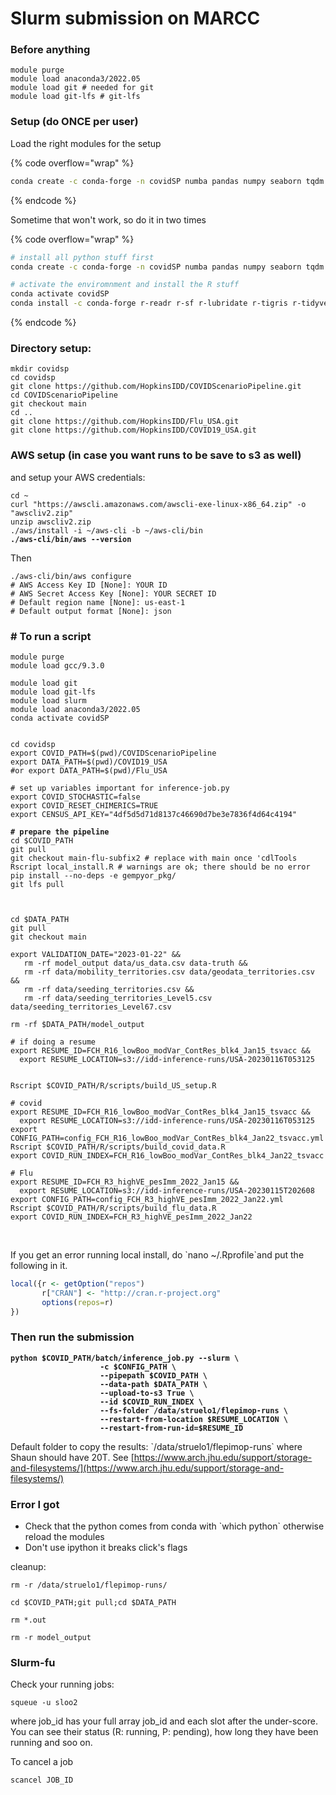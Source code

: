 # Slurm submission on MARCC

### Before anything

```
module purge
module load anaconda3/2022.05
module load git # needed for git
module load git-lfs # git-lfs
```

### Setup (do ONCE per user)

Load the right modules for the setup

{% code overflow="wrap" %}
```bash
conda create -c conda-forge -n covidSP numba pandas numpy seaborn tqdm matplotlib click confuse pyarrow sympy dask pytest scipy graphviz r-readr r-sf r-lubridate r-tigris r-tidyverse r-gridextra r-reticulate r-truncnorm r-xts r-ggfortify r-flextable r-doparallel r-foreach r-arrow r-optparse r-devtools r-tidycensus r-cdltools
```
{% endcode %}

Sometime that won't work, so do it in two times

{% code overflow="wrap" %}
```bash
# install all python stuff first
conda create -c conda-forge -n covidSP numba pandas numpy seaborn tqdm matplotlib click confuse pyarrow sympy dask pytest scipy graphviz boto3

# activate the enviromnment and install the R stuff
conda activate covidSP
conda install -c conda-forge r-readr r-sf r-lubridate r-tigris r-tidyverse r-gridextra r-reticulate r-truncnorm r-xts r-ggfortify r-flextable r-doparallel r-foreach r-arrow r-optparse r-devtools r-tidycensus
```
{% endcode %}

### Directory setup:

```
mkdir covidsp
cd covidsp
git clone https://github.com/HopkinsIDD/COVIDScenarioPipeline.git
cd COVIDScenarioPipeline
git checkout main
cd ..
git clone https://github.com/HopkinsIDD/Flu_USA.git
git clone https://github.com/HopkinsIDD/COVID19_USA.git
```

### AWS setup (in case you want runs to be save to s3 as well)

and setup your AWS credentials:

<pre><code>cd ~
curl "https://awscli.amazonaws.com/awscli-exe-linux-x86_64.zip" -o "awscliv2.zip"
unzip awscliv2.zip
./aws/install -i ~/aws-cli -b ~/aws-cli/bin
<strong>./aws-cli/bin/aws --version
</strong></code></pre>

Then

```
./aws-cli/bin/aws configure
# AWS Access Key ID [None]: YOUR ID
# AWS Secret Access Key [None]: YOUR SECRET ID
# Default region name [None]: us-east-1
# Default output format [None]: json
```

### # To run a script

<pre><code>module purge
module load gcc/9.3.0

module load git
module load git-lfs
module load slurm
module load anaconda3/2022.05
conda activate covidSP


cd covidsp
export COVID_PATH=$(pwd)/COVIDScenarioPipeline
export DATA_PATH=$(pwd)/COVID19_USA
#or export DATA_PATH=$(pwd)/Flu_USA

# set up variables important for inference-job.py
export COVID_STOCHASTIC=false
export COVID_RESET_CHIMERICS=TRUE
export CENSUS_API_KEY="4df5d5d71d8137c46690d7be3e7836f4d64c4194"
<strong>
</strong><strong># prepare the pipeline
</strong>cd $COVID_PATH
git pull	
git checkout main-flu-subfix2 # replace with main once 'cdlTools
Rscript local_install.R # warnings are ok; there should be no error 
pip install --no-deps -e gempyor_pkg/ 
git lfs pull



cd $DATA_PATH
git pull 
git checkout main

export VALIDATION_DATE="2023-01-22" &#x26;&#x26; 
   rm -rf model_output data/us_data.csv data-truth &#x26;&#x26;
   rm -rf data/mobility_territories.csv data/geodata_territories.csv &#x26;&#x26;
   rm -rf data/seeding_territories.csv &#x26;&#x26; 
   rm -rf data/seeding_territories_Level5.csv data/seeding_territories_Level67.csv

rm -rf $DATA_PATH/model_output

# if doing a resume
export RESUME_ID=FCH_R16_lowBoo_modVar_ContRes_blk4_Jan15_tsvacc &#x26;&#x26;
  export RESUME_LOCATION=s3://idd-inference-runs/USA-20230116T053125
  
<strong>
</strong>Rscript $COVID_PATH/R/scripts/build_US_setup.R

# covid
export RESUME_ID=FCH_R16_lowBoo_modVar_ContRes_blk4_Jan15_tsvacc &#x26;&#x26;
  export RESUME_LOCATION=s3://idd-inference-runs/USA-20230116T053125
export CONFIG_PATH=config_FCH_R16_lowBoo_modVar_ContRes_blk4_Jan22_tsvacc.yml
Rscript $COVID_PATH/R/scripts/build_covid_data.R
export COVID_RUN_INDEX=FCH_R16_lowBoo_modVar_ContRes_blk4_Jan22_tsvacc

# Flu
export RESUME_ID=FCH_R3_highVE_pesImm_2022_Jan15 &#x26;&#x26;
  export RESUME_LOCATION=s3://idd-inference-runs/USA-20230115T202608
export CONFIG_PATH=config_FCH_R3_highVE_pesImm_2022_Jan22.yml
Rscript $COVID_PATH/R/scripts/build_flu_data.R
export COVID_RUN_INDEX=FCH_R3_highVE_pesImm_2022_Jan22

</code></pre>

\
If you get an error running local install, do \`nano \~/.Rprofile\`and put the following in it.

```r
local({r <- getOption("repos")
       r["CRAN"] <- "http://cran.r-project.org"
       options(repos=r)
})
```

### Then run the submission

<pre class="language-bash"><code class="lang-bash"><strong>python $COVID_PATH/batch/inference_job.py --slurm \
</strong><strong>                    -c $CONFIG_PATH \
</strong><strong>                    --pipepath $COVID_PATH \
</strong><strong>                    --data-path $DATA_PATH \
</strong><strong>                    --upload-to-s3 True \
</strong><strong>                    --id $COVID_RUN_INDEX \
</strong><strong>                    --fs-folder /data/struelo1/flepimop-runs \
</strong><strong>                    --restart-from-location $RESUME_LOCATION \
</strong><strong>                    --restart-from-run-id=$RESUME_ID
</strong></code></pre>

Default folder to copy the results: \`/data/struelo1/flepimop-runs\` where Shaun should have 20T. See [https://www.arch.jhu.edu/support/storage-and-filesystems/](https://www.arch.jhu.edu/support/storage-and-filesystems/)





### Error I got

* Check that the python comes from conda with \`which python\` otherwise reload the modules
* Don't use ipython it breaks click's flags



cleanup:

```
rm -r /data/struelo1/flepimop-runs/
```

```
cd $COVID_PATH;git pull;cd $DATA_PATH
```

```
rm *.out
```

```
rm -r model_output
```

### Slurm-fu

Check your running jobs:

```
squeue -u sloo2
```

where job\_id has your full array job\_id and each slot after the under-score. You can see their status (R: running, P: pending), how long they have been running and soo on.

To cancel a job

```
scancel JOB_ID
```

